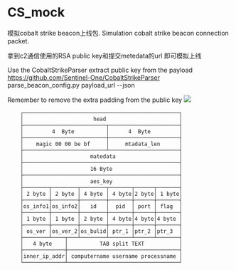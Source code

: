 # CS_mock
模拟cobalt strike beacon上线包.  Simulation cobalt strike beacon connection packet.

拿到c2通信使用的RSA public key和提交metedata的url 即可模拟上线

Use the CobaltStrikeParser extract public key from the payload https://github.com/Sentinel-One/CobaltStrikeParser  parse_beacon_config.py payload_url --json

Remember to remove the extra padding from the public key
![](CSMOCK.png)





        ┌─────────────────────────────────────────────────┐
        │                      head                       │
        ├──────────────────────────┬──────────────────────┤
        │         4  Byte          │      4  Byte         │
        ├──────────────────────────┼──────────────────────┤
        │    magic 00 00 be bf     │     mtadata_len      │
        ├──────────────────────────┴──────────────────────┤
        │                     matedata                    │
        ├─────────────────────────────────────────────────┤
        │                     16 Byte                     │
        ├─────────────────────────────────────────────────┤
        │                     aes_key                     │
        ├────────┬────────┬────────┬───────┬──────┬───────┤
        │ 2 byte │ 2 byte │ 4 byte │ 4 byte│2 byte│ 1 byte│
        ├────────┼────────┼────────┼───────┼──────┼───────┤
        │os_info1│os_info2│   id   │  pid  │ port │ flag  │
        ├────────┼────────┼────────┼───────┼──────┼───────┤
        │ 1 byte │ 1 byte │ 2 byte │ 4 byte│4 byte│4 byte │
        ├────────┼────────┼────────┼───────┼──────┼───────┤
        │ os_ver │os_ver_2│os_bulid│ ptr_1 │ptr_2 │ptr_3  │
        ├────────┴────┬───┴────────┴───────┴──────┴───────┤
        │   4 byte    │          TAB split TEXT           │
        ├─────────────┼───────────────────────────────────┤
        │inner_ip_addr│ computername username processname │
        └─────────────┴───────────────────────────────────┘


